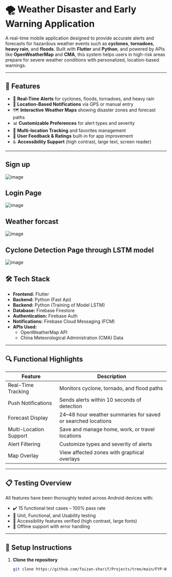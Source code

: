 # 🌪️ Weather Disaster and Early Warning Application

A real-time mobile application designed to provide accurate alerts and forecasts for hazardous weather events such as **cyclones**, **tornadoes**, **heavy rain**, and **floods**. Built with **Flutter** and **Python**, and powered by APIs like **OpenWeatherMap** and **CMA**, this system helps users in high-risk areas prepare for severe weather conditions with personalized, location-based warnings.

---

## 📱 Features

- 🔔 **Real-Time Alerts** for cyclones, floods, tornadoes, and heavy rain
- 📍 **Location-Based Notifications** via GPS or manual entry
- 🗺️ **Interactive Weather Maps** showing disaster zones and forecast paths
- 📊 **Customizable Preferences** for alert types and severity
- 🧭 **Multi-location Tracking** and favorites management
- 📝 **User Feedback & Ratings** built-in for app improvement
- ♿ **Accessibility Support** (high contrast, large text, screen reader)

---
## Sign up 
![image](https://github.com/user-attachments/assets/72b58fca-111b-4d73-9207-faadf819b650)

## Login Page
![image](https://github.com/user-attachments/assets/643ec426-426a-4228-9240-49a896bcfb70)


## Weather forcast

![image](https://github.com/user-attachments/assets/19f1ee13-9796-4914-947f-cdd3ac7bf157)

## Cyclone Detection Page through LSTM model

![image](https://github.com/user-attachments/assets/68d3cc2d-426d-4558-a593-65b33f77164f)

## 🛠️ Tech Stack

- **Frontend:** Flutter
- **Backend:** Python (Fast Api)
- **Backend:** Python (Training of Model LSTM)
- **Database:** Firebase Firestore
- **Authentication:** Firebase Auth
- **Notifications:** Firebase Cloud Messaging (FCM)
- **APIs Used:** 
  - OpenWeatherMap API
  - China Meteorological Administration (CMA) Data

---

## 🔍 Functional Highlights

| Feature                        | Description                                                       |
|-------------------------------|-------------------------------------------------------------------|
| Real-Time Tracking            | Monitors cyclone, tornado, and flood paths                        |
| Push Notifications            | Sends alerts within 10 seconds of detection                       |
| Forecast Display              | 24–48 hour weather summaries for saved or searched locations      |
| Multi-Location Support        | Save and manage home, work, or travel locations                   |
| Alert Filtering               | Customize types and severity of alerts                            |
| Map Overlay                   | View affected zones with graphical overlays                       |

---

## 📋 Testing Overview

All features have been thoroughly tested across Android devices with:

- ✔️ 15 functional test cases – 100% pass rate
- 🧪 Unit, Functional, and Usability testing
- 📱 Accessibility features verified (high contrast, large fonts)
- 🔌 Offline support with error handling

---

## 🔧 Setup Instructions

1. **Clone the repository**
   ```bash
   git clone https://github.com/faizan-sharif/Projects/tree/main/FYP-Weather%20forcast%20and%20early%20warning

